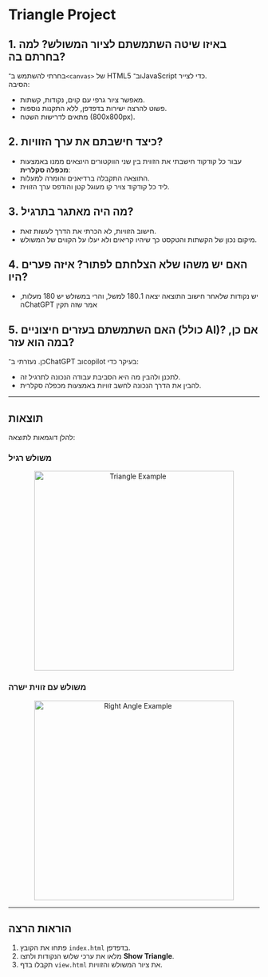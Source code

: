 # Triangle Project

## 1. באיזו שיטה השתמשתם לציור המשולש? למה בחרתם בה?
בחרתי להשתמש ב־`<canvas>` של HTML5 וב־JavaScript כדי לצייר.  
הסיבה:  
- מאפשר ציור גרפי עם קוים, נקודות, קשתות.  
- פשוט להרצה ישירות בדפדפן, ללא התקנות נוספות.  
- מתאים לדרישות השטח (800x800px).

## 2. כיצד חישבתם את ערך הזוויות?
- עבור כל קודקוד חישבתי את הזווית בין שני הווקטורים היוצאים ממנו באמצעות **מכפלה סקלרית**:
- התוצאה התקבלה ברדיאנים והומרה למעלות.  
- ליד כל קודקוד צויר קו מעוגל קטן והודפס ערך הזווית.

## 3. מה היה מאתגר בתרגיל?
- חישוב הזוויות, לא הכרתי את הדרך לעשות זאת.  
- מיקום נכון של הקשתות והטקסט כך שיהיו קריאים ולא יעלו על הקווים של המשולש.

## 4. האם יש משהו שלא הצלחתם לפתור? איזה פערים היו?
- יש נקודות שלאחר חישוב התוצאה יצאה 180.1 למשל, והרי במשולש יש 180 מעלות, הChatGPT אמר שזה תקין

## 5. האם השתמשתם בעזרים חיצוניים (כולל AI)? אם כן, במה הוא עזר?
כן. נעזרתי ב־ChatGPT ובcopilot בעיקר כדי:  
- לתכנן ולהבין מה היא הסביבת עבודה הנכונה לתרגיל זה.  
- להבין את הדרך הנכונה לחשב זוויות באמצעות מכפלה סקלרית.  

---

## תוצאות
להלן דוגמאות לתוצאה:
<h3>משולש רגיל</h3>
<p align="center">
  <img src="images/triangle1.png" alt="Triangle Example" width="400"/>
</p>

<h3>משולש עם זווית ישרה</h3>
<p align="center">
  <img src="images/triangle2.png" alt="Right Angle Example" width="400"/>
</p>

---

## הוראות הרצה
1. פתחו את הקובץ `index.html` בדפדפן.  
2. מלאו את ערכי שלוש הנקודות ולחצו **Show Triangle**.  
3. תקבלו בדף `view.html` את ציור המשולש והזוויות.
